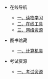 - 在线导航

  - [一、读物学习](1.1.ReadStudy.md)
  - [二、在线工具](1.2.OnlineTool.md)
  - [三、网络资源](1.3.ResourceSearch.md)

- 图书馆藏

  - [一、计算机类](2.1.ComputerBook.md)

- 考试资源

  - [一、考试资源](3.1.examination.md)


